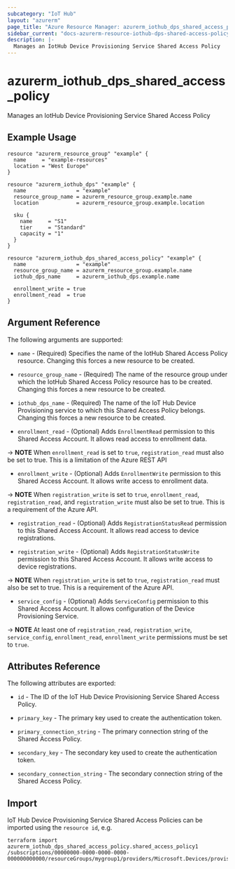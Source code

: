 ```yaml
---
subcategory: "IoT Hub"
layout: "azurerm"
page_title: "Azure Resource Manager: azurerm_iothub_dps_shared_access_policy"
sidebar_current: "docs-azurerm-resource-iothub-dps-shared-access-policy-x"
description: |-
  Manages an IotHub Device Provisioning Service Shared Access Policy
---
```


# azurerm_iothub_dps_shared_access_policy

Manages an IotHub Device Provisioning Service Shared Access Policy

## Example Usage

```hcl
resource "azurerm_resource_group" "example" {
  name     = "example-resources"
  location = "West Europe"
}

resource "azurerm_iothub_dps" "example" {
  name                = "example"
  resource_group_name = azurerm_resource_group.example.name
  location            = azurerm_resource_group.example.location

  sku {
    name     = "S1"
    tier     = "Standard"
    capacity = "1"
  }
}

resource "azurerm_iothub_dps_shared_access_policy" "example" {
  name                = "example"
  resource_group_name = azurerm_resource_group.example.name
  iothub_dps_name     = azurerm_iothub_dps.example.name

  enrollment_write = true
  enrollment_read  = true
}
```

## Argument Reference

The following arguments are supported:

* `name` - (Required) Specifies the name of the IotHub Shared Access Policy resource. Changing this forces a new resource to be created.

* `resource_group_name` - (Required) The name of the resource group under which the IotHub Shared Access Policy resource has to be created. Changing this forces a new resource to be created.

* `iothub_dps_name` - (Required) The name of the IoT Hub Device Provisioning service to which this Shared Access Policy belongs. Changing this forces a new resource to be created.

* `enrollment_read` - (Optional) Adds `EnrollmentRead` permission to this Shared Access Account. It allows read access to enrollment data.

-> **NOTE** When `enrollment_read` is set to `true`, `registration_read` must also be set to true. This is a limitation of the Azure REST API

* `enrollment_write` - (Optional) Adds `EnrollmentWrite` permission to this Shared Access Account. It allows write access to enrollment data.

-> **NOTE** When `registration_write` is set to `true`, `enrollment_read`, `registration_read`, and `registration_write` must also be set to true. This is a requirement of the Azure API.

* `registration_read` - (Optional) Adds `RegistrationStatusRead` permission to this Shared Access Account. It allows read access to device registrations.

* `registration_write` - (Optional) Adds `RegistrationStatusWrite` permission to this Shared Access Account. It allows write access to device registrations.

-> **NOTE** When `registration_write` is set to `true`, `registration_read` must also be set to true. This is a requirement of the Azure API.

* `service_config` - (Optional) Adds `ServiceConfig` permission to this Shared Access Account. It allows configuration of the Device Provisioning Service.

-> **NOTE** At least one of `registration_read`, `registration_write`, `service_config`, `enrollment_read`, `enrollment_write` permissions must be set to `true`.

## Attributes Reference

The following attributes are exported:

* `id` - The ID of the IoT Hub Device Provisioning Service Shared Access Policy.

* `primary_key` - The primary key used to create the authentication token.

* `primary_connection_string` - The primary connection string of the Shared Access Policy.

* `secondary_key` - The secondary key used to create the authentication token.

* `secondary_connection_string` - The secondary connection string of the Shared Access Policy.

## Import

IoT Hub Device Provisioning Service Shared Access Policies can be imported using the `resource id`, e.g.

```shell
terraform import azurerm_iothub_dps_shared_access_policy.shared_access_policy1 /subscriptions/00000000-0000-0000-0000-000000000000/resourceGroups/mygroup1/providers/Microsoft.Devices/provisioningServices/dps1/keys/shared_access_policy1
```
